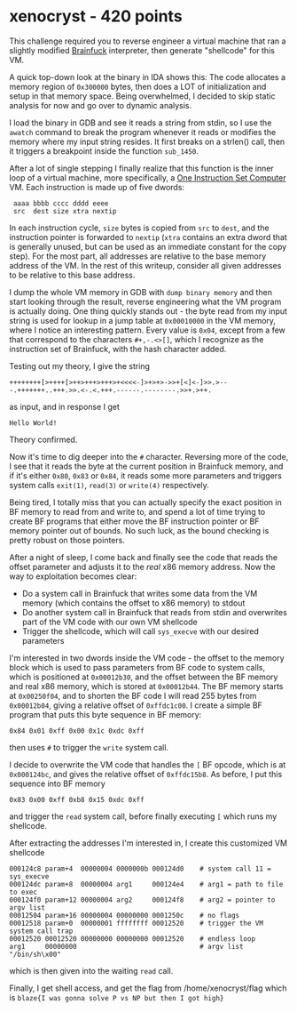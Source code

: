 xenocryst - 420 points
======================

This challenge required you to reverse engineer a virtual machine that ran a
slightly modified [Brainfuck](https://en.wikipedia.org/wiki/Brainfuck)
interpreter, then generate "shellcode" for this VM.

A quick top-down look at the binary in IDA shows this: The code allocates a
memory region of `0x300000` bytes, then does a LOT of initialization and setup
in that memory space. Being overwhelmed, I decided to skip static analysis
for now and go over to dynamic analysis.

I load the binary in GDB and see it reads a string from stdin, so I use the
`awatch` command to break the program whenever it reads or modifies the memory
where my input string resides. It first breaks on a strlen() call, then it
triggers a breakpoint inside the function `sub_1450`.

After a lot of single stepping I finally realize that this function is the
inner loop of a virtual machine, more specifically, a
[One Instruction Set Computer](https://en.wikipedia.org/wiki/One_instruction_set_computer)
VM. Each instruction is made up of five dwords:

```
 aaaa bbbb cccc dddd eeee
 src  dest size xtra nextip
```

In each instruction cycle, `size` bytes is copied from `src` to `dest`, and
the instruction pointer is forwarded to `nextip` (`xtra` contains an extra
dword that is generally unused, but can be used as an immediate constant
for the copy step). For the most part, all addresses are relative to the base
memory address of the VM. In the rest of this writeup, consider all given
addresses to be relative to this base address.

I dump the whole VM memory in GDB with `dump binary memory` and then start
looking through the result, reverse engineering what the VM program is
actually doing. One thing quickly stands out - the byte read from my input
string is used for lookup in a jump table at `0x00010000` in the VM memory,
where I notice an interesting pattern. Every value is `0x04`, except from
a few that correspond to the characters `#+,-.<>[]`, which I recognize
as the instruction set of Brainfuck, with the hash character added.

Testing out my theory, I give the string

```
++++++++[>++++[>++>+++>+++>+<<<<-]>+>+>->>+[<]<-]>>.>---.+++++++..+++.>>.<-.<.+++.------.--------.>>+.>++.
```

as input, and in response I get

```
Hello World!
```

Theory confirmed.

Now it's time to dig deeper into the `#` character. Reversing more of the code,
I see that it reads the byte at the current position in Brainfuck memory, and
if it's either `0x80`, `0x83` or `0x84`, it reads some more parameters and
triggers system calls `exit(1)`, `read(3)` or `write(4)` respectively.

Being tired, I totally miss that you can actually specify the exact position
in BF memory to read from and write to, and spend a lot of time trying
to create BF programs that either move the BF instruction pointer or BF memory
pointer out of bounds. No such luck, as the bound checking is pretty robust on
those pointers.

After a night of sleep, I come back and finally see the code that reads the
offset parameter and adjusts it to the *real* x86 memory address. Now the
way to exploitation becomes clear:

- Do a system call in Brainfuck that writes some data from the VM memory
  (which contains the offset to x86 memory) to stdout
- Do another system call in Brainfuck that reads from stdin and overwrites
  part of the VM code with our own VM shellcode
- Trigger the shellcode, which will call `sys_execve` with our desired
  parameters

I'm interested in two dwords inside the VM code - the offset to the memory
block which is used to pass parameters from BF code to system calls, which
is positioned at `0x00012b30`, and the offset between the BF memory and
real x86 memory, which is stored at `0x00012b44`. The BF memory starts at
`0x00250f04`, and to shorten the BF code I will read 255 bytes from
`0x00012b04`, giving a relative offset of `0xffdc1c00`. I create a simple BF
program that puts this byte sequence in BF memory:

```
0x84 0x01 0xff 0x00 0x1c 0xdc 0xff
```

then uses `#` to trigger the `write` system call. 

I decide to overwrite the VM code that handles the `[` BF opcode, which is at
`0x000124bc`, and gives the relative offset of `0xffdc15b8`. As before, I put
this sequence into BF memory

```
0x83 0x00 0xff 0xb8 0x15 0xdc 0xff
```

and trigger the `read` system call, before finally executing `[` which runs
my shellcode.
  
After extracting the addresses I'm interested in, I create this customized VM
shellcode

```
000124c8 param+4  00000004 0000000b 000124d0    # system call 11 = sys_execve
000124dc param+8  00000004 arg1     000124e4    # arg1 = path to file to exec
000124f0 param+12 00000004 arg2     000124f8    # arg2 = pointer to argv list
00012504 param+16 00000004 00000000 0001250c    # no flags
00012518 param+0  00000001 ffffffff 00012520    # trigger the VM system call trap
00012520 00012520 00000000 00000000 00012520    # endless loop
arg1     00000000                               # argv list
"/bin/sh\x00"
```

which is then given into the waiting `read` call.

Finally, I get shell access, and get the flag from /home/xenocryst/flag
which is `blaze{I was gonna solve P vs NP but then I got high}`